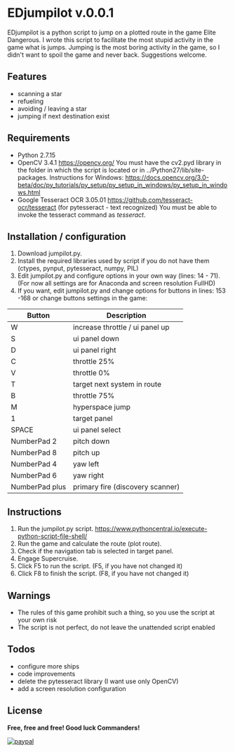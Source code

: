 # EDjumpilot v.0.0.1

EDjumpilot is a python script to jump on a plotted route in the game Elite Dangerous. I wrote this script to facilitate the most stupid activity in the game what is jumps. Jumping is the most boring activity in the game, so I didn't want to spoil the game and never back. Suggestions welcome.

Features
----
 - scanning a star
 - refueling
 - avoiding / leaving a star
 - jumping if next destination exist

Requirements
----
 - Python 2.7.15
 - OpenCV 3.4.1 <https://opencv.org/>
   You must have the cv2.pyd library in the folder in which the script is located or in ../Python27/lib/site-packages.
   Instructions for Windows: <https://docs.opencv.org/3.0-beta/doc/py_tutorials/py_setup/py_setup_in_windows/py_setup_in_windows.html>
 - Google Tesseract OCR 3.05.01 <https://github.com/tesseract-ocr/tesseract> (for pytesseract - text recognized)
   You must be able to invoke the tesseract command as *tesseract*.

Installation / configuration
----
 1. Download jumpilot.py.
 2. Install the required libraries used by script if you do not have them (ctypes, pynput, pytesseract, numpy, PIL)
 3. Edit jumpilot.py and configure options in your own way (lines: 14 - 71). 
    (For now all settings are for Anaconda and screen resolution FullHD)
 4. If you want, edit jumpilot.py and change options for buttons in lines: 153 -168 or change buttons settings in the game:

| Button | Description |
| ------ | ------ |
| W | increase throttle / ui panel up |
| S | ui panel down |
| D | ui panel right |
| C | throttle 25% |
| V | throttle 0% |
| T | target next system in route |
| B | throttle 75% |
| M | hyperspace jump |
| 1 | target panel |
| SPACE | ui panel select |
| NumberPad 2 | pitch down |
| NumberPad 8 | pitch up |
| NumberPad 4 | yaw left |
| NumberPad 6 | yaw right |
| NumberPad plus | primary fire (discovery scanner) |

Instructions
----
 1. Run the jumpilot.py script. <https://www.pythoncentral.io/execute-python-script-file-shell/>
 2. Run the game and calculate the route (plot route). 
 3. Check if the navigation tab is selected in target panel.
 4. Engage Supercruise.
 5. Click F5 to run the script. (F5, if you have not changed it)
 6. Click F8 to finish the script. (F8, if you have not changed it)

Warnings
----
 - The rules of this game prohibit such a thing, so you use the script at your own risk
 - The script is not perfect, do not leave the unattended script enabled

Todos
----
 - configure more ships
 - code improvements
 - delete the pytesseract library (I want use only OpenCV)
 - add a screen resolution configuration

License
----
**Free, free and free! Good luck Commanders!**

[![paypal](https://www.paypalobjects.com/en_GB/i/btn/btn_donate_SM.gif)](https://www.paypal.com/cgi-bin/webscr?cmd=_s-xclick&hosted_button_id=MA6HTH23PKJBG)
